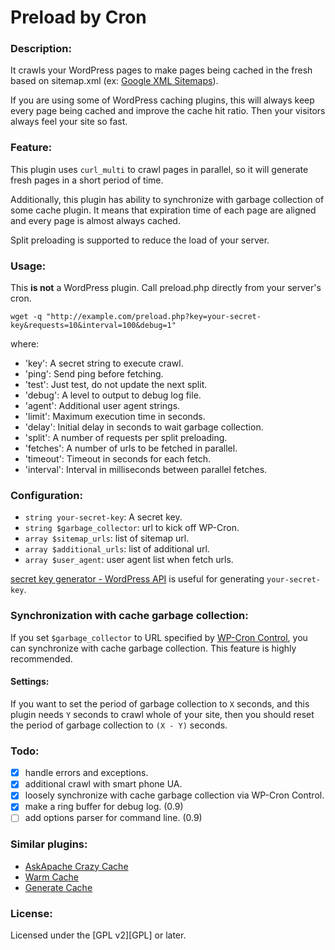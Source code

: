 Preload by Cron
===============

### Description:
It crawls your WordPress pages to make pages being cached in the fresh 
based on sitemap.xml (ex: [Google XML Sitemaps][GXS]).

If you are using some of WordPress caching plugins, this will always keep 
every page being cached and improve the cache hit ratio. Then your visitors 
always feel your site so fast.

### Feature:
This plugin uses `curl_multi` to crawl pages in parallel, so it will generate 
fresh pages in a short period of time.

Additionally, this plugin has ability to synchronize with garbage collection of 
some cache plugin. It means that expiration time of each page are aligned and 
every page is almost always cached.

Split preloading is supported to reduce the load of your server.

### Usage:
This **is not** a WordPress plugin.
Call preload.php directly from your server's cron.

	wget -q "http://example.com/preload.php?key=your-secret-key&requests=10&interval=100&debug=1"

where:

* 'key': A secret string to execute crawl.
* 'ping': Send ping before fetching.
* 'test': Just test, do not update the next split.
* 'debug': A level to output to debug log file.
* 'agent': Additional user agent strings.
* 'limit': Maximum execution time in seconds.
* 'delay': Initial delay in seconds to wait garbage collection.
* 'split': A number of requests per split preloading.
* 'fetches': A number of urls to be fetched in parallel.
* 'timeout': Timeout in seconds for each fetch.
* 'interval': Interval in milliseconds between parallel fetches.

### Configuration:
* `string your-secret-key`: A secret key.
* `string $garbage_collector`: url to kick off WP-Cron.
* `array $sitemap_urls`: list of sitemap url.
* `array $additional_urls`: list of additional url.
* `array $user_agent`: user agent list when fetch urls.

[secret key generator - WordPress API][SKG] is useful for generating `your-secret-key`.

### Synchronization with cache garbage collection:
If you set `$garbage_collector` to URL specified by [WP-Cron Control][WCC], 
you can synchronize with cache garbage collection. 
This feature is highly recommended.

#### Settings:
If you want to set the period of garbage collection to `X` seconds, 
and this plugin needs `Y` seconds to crawl whole of your site, 
then you should reset the period of garbage collection to `(X - Y)` seconds.

### Todo:
- [x] handle errors and exceptions.
- [x] additional crawl with smart phone UA.
- [x] loosely synchronize with cache garbage collection via WP-Cron Control.
- [x] make a ring buffer for debug log. (0.9)
- [ ] add options parser for command line. (0.9)

### Similar plugins:
- [AskApache Crazy Cache][ACC]
- [Warm Cache][WMC]
- [Generate Cache][GEN]

### License:
Licensed under the [GPL v2][GPL] or later.

[GXS]: http://wordpress.org/extend/plugins/google-sitemap-generator/
[SKG]: https://api.wordpress.org/secret-key/1.1/
[WCC]: http://wordpress.org/extend/plugins/wp-cron-control/
[ACC]: http://wordpress.org/extend/plugins/askapache-crazy-cache/
[WMC]: http://wordpress.org/extend/plugins/warm-cache/
[GEN]: http://wordpress.org/extend/plugins/generate-cache/
